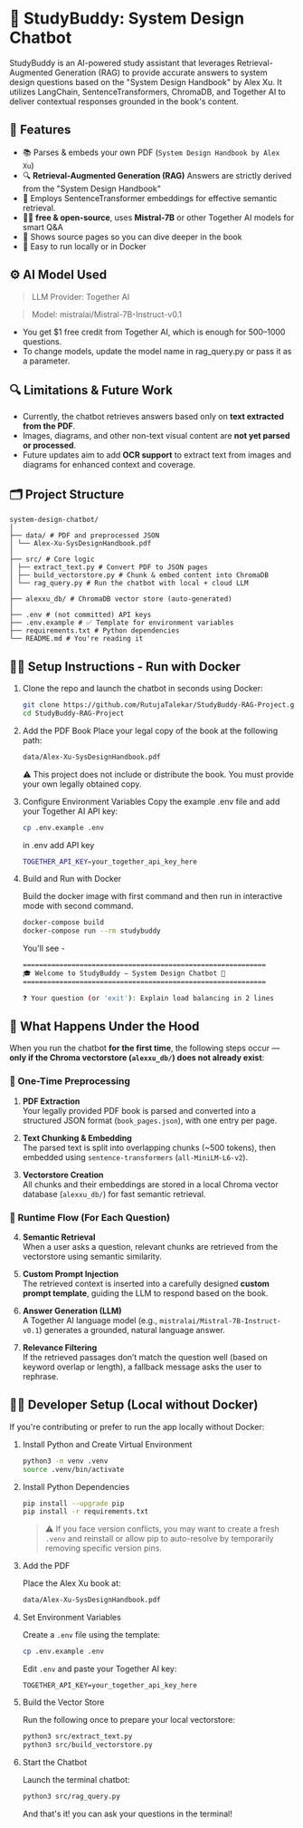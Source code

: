 # 🤖 StudyBuddy: System Design Chatbot

StudyBuddy is an AI-powered study assistant that leverages Retrieval-Augmented Generation (RAG) to provide accurate answers to system design questions based on the "System Design Handbook" by Alex Xu. It utilizes LangChain, SentenceTransformers, ChromaDB, and Together AI to deliver contextual responses grounded in the book's content.



## 🚀 Features

- 📚 Parses & embeds your own PDF (`System Design Handbook by Alex Xu`)
- 🔍 **Retrieval-Augmented Generation (RAG)** Answers are strictly derived from the "System Design Handbook"
- 🧠 Employs SentenceTransformer embeddings for effective semantic retrieval.
- 🧑‍💻 **free & open-source**, uses **Mistral-7B** or other Together AI models for smart Q&A
- 🧾 Shows source pages so you can dive deeper in the book
- 🐳 Easy to run locally or in Docker


## ⚙️ AI Model Used
> LLM Provider: Together AI

> Model: mistralai/Mistral-7B-Instruct-v0.1

- You get $1 free credit from Together AI, which is enough for 500–1000 questions.
- To change models, update the model name in rag_query.py or pass it as a parameter.

## 🔍 Limitations & Future Work

- Currently, the chatbot retrieves answers based only on **text extracted from the PDF**.
- Images, diagrams, and other non-text visual content are **not yet parsed or processed**.
- Future updates aim to add **OCR support** to extract text from images and diagrams for enhanced context and coverage.



## 🗂️ Project Structure
```
system-design-chatbot/
│
├── data/ # PDF and preprocessed JSON
│ └── Alex-Xu-SysDesignHandbook.pdf
│
├── src/ # Core logic
│ ├── extract_text.py # Convert PDF to JSON pages
│ ├── build_vectorstore.py # Chunk & embed content into ChromaDB
│ └── rag_query.py # Run the chatbot with local + cloud LLM
│
├── alexxu_db/ # ChromaDB vector store (auto-generated)
│
├── .env # (not committed) API keys
├── .env.example # ✅ Template for environment variables
├── requirements.txt # Python dependencies
└── README.md # You're reading it
```

## 🧑‍💻 Setup Instructions - Run with Docker
<ol>

<li> Clone the repo and launch the chatbot in seconds using Docker:

```bash
git clone https://github.com/RutujaTalekar/StudyBuddy-RAG-Project.git
cd StudyBuddy-RAG-Project
```

</li>

<li> Add the PDF Book
Place your legal copy of the book at the following path:

```bash
data/Alex-Xu-SysDesignHandbook.pdf
```

⚠️ This project does not include or distribute the book. You must provide your own legally obtained copy.
</li>

<li> Configure Environment Variables
Copy the example .env file and add your Together AI API key:

```bash
cp .env.example .env
```

in .env add API key

```bash
TOGETHER_API_KEY=your_together_api_key_here
```
</li>

<li> Build and Run with Docker

Build the docker image with first command and then run in interactive mode with second command. 

```bash
docker-compose build
docker-compose run --rm studybuddy
```

You'll see -
```bash
============================================================
🎓 Welcome to StudyBuddy — System Design Chatbot 📘
============================================================

❓ Your question (or 'exit'): Explain load balancing in 2 lines
```
</li>

</ol>

## 🧠 What Happens Under the Hood

When you run the chatbot **for the first time**, the following steps occur — **only if the Chroma vectorstore (`alexxu_db/`) does not already exist**:

### 🔧 One-Time Preprocessing

1. **PDF Extraction**  
   Your legally provided PDF book is parsed and converted into a structured JSON format (`book_pages.json`), with one entry per page.

2. **Text Chunking & Embedding**  
   The parsed text is split into overlapping chunks (~500 tokens), then embedded using `sentence-transformers` (`all-MiniLM-L6-v2`).

3. **Vectorstore Creation**  
   All chunks and their embeddings are stored in a local Chroma vector database (`alexxu_db/`) for fast semantic retrieval.



### 🤖 Runtime Flow (For Each Question)

4. **Semantic Retrieval**  
   When a user asks a question, relevant chunks are retrieved from the vectorstore using semantic similarity.

5. **Custom Prompt Injection**  
   The retrieved context is inserted into a carefully designed **custom prompt template**, guiding the LLM to respond based on the book.

6. **Answer Generation (LLM)**  
   A Together AI language model (e.g., `mistralai/Mistral-7B-Instruct-v0.1`) generates a grounded, natural language answer.

7. **Relevance Filtering**  
   If the retrieved passages don’t match the question well (based on keyword overlap or length), a fallback message asks the user to rephrase.


## 👩‍💻 Developer Setup (Local without Docker)
If you're contributing or prefer to run the app locally without Docker:


<ol>

<li> Install Python and Create Virtual Environment

```bash
python3 -m venv .venv
source .venv/bin/activate
```

</li>

<li> Install Python Dependencies

```bash
pip install --upgrade pip
pip install -r requirements.txt
```

> ⚠️ If you face version conflicts, you may want to create a fresh `.venv` and reinstall or allow pip to auto-resolve by temporarily removing specific version pins.

</li>

<li> Add the PDF

Place the Alex Xu book at:

```bash
data/Alex-Xu-SysDesignHandbook.pdf
```

</li>

<li> Set Environment Variables

Create a `.env` file using the template:

```bash
cp .env.example .env
```

Edit `.env` and paste your Together AI key:

```
TOGETHER_API_KEY=your_together_api_key_here
```

</li>

<li> Build the Vector Store

Run the following once to prepare your local vectorstore:

```bash
python3 src/extract_text.py
python3 src/build_vectorstore.py
```

</li>

<li> Start the Chatbot

Launch the terminal chatbot:

```bash
python3 src/rag_query.py
```

And that's it! you can ask your questions in the terminal!

</li>







